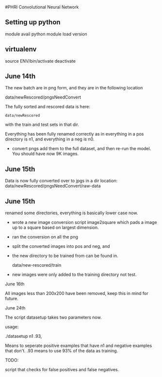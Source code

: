 #PHRI Convolutional Neural Network


## Setting up python

module avail python
module load version


## virtualenv

source ENV/bin/activate
deactivate

## June 14th  

The new batch are in png form, and they are in the following location

data/newRescored/pngsNeedConvert

The fully sorted and rescored data is here:

	data/newRescored
with the train and test sets in that dir. 

Everything has been fully renamed correctly as in everything in a pos directory is n1,
 and everything in a neg is n0.

* convert pngs add them to the full dataset, and then re-run the model. 
You should have now 9K images.


## June 15th 

Data is now fully converted over to jpgs in a dir location:
data/newRescored/pngsNeedConvert/raw-data


## June 15th 

renamed some directories, everything is basically lower case now.

* wrote a new image conversion script image2square which pads a image
up to a square based on largest dimension.
* ran the conversion on all the png
* split the converted images into pos and neg, and 
* the new directory to be trained from can be found in.

	data/new-rescored/train

* new images were only added to the training directory not test.

June 16th 

All images less than 200x200 have been removed, keep this in mind for future. 

June 24th

The script datasetup takes two parameters now.

usage:

./datasetup n1 .93, 

Means to seperate positive examples that have n1 and negative examples that 
don't. .93 means to use 93% of the data as training.


TODO:

script that checks for false positives and false negatives.


